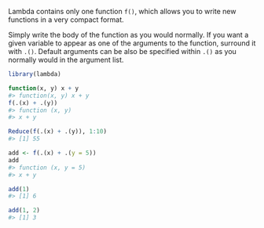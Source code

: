 <!-- README.md is generated from README.Rmd. Please edit that file -->
Lambda contains only one function `f()`, which allows you to write new functions in a very compact format.

Simply write the body of the function as you would normally. If you want a given variable to appear as one of the arguments to the function, surround it with `.()`. Default arguments can be also be specified within `.()` as you normally would in the argument list.

``` r
library(lambda)

function(x, y) x + y
#> function(x, y) x + y
f(.(x) + .(y))
#> function (x, y) 
#> x + y

Reduce(f(.(x) + .(y)), 1:10)
#> [1] 55

add <- f(.(x) + .(y = 5))
add
#> function (x, y = 5) 
#> x + y

add(1)
#> [1] 6

add(1, 2)
#> [1] 3
```
